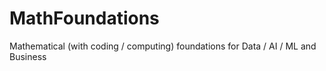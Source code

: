 # MathFoundations
Mathematical (with coding / computing) foundations for Data / AI / ML and Business 
